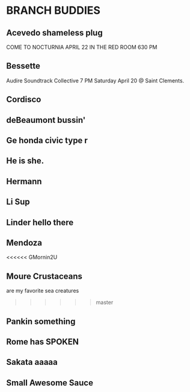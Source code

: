 # BRANCH BUDDIES

## Acevedo shameless plug
COME TO NOCTURNIA APRIL 22 IN THE RED ROOM 630 PM
## Bessette
Audire Soundtrack Collective 7 PM Saturday April 20 @ Saint Clements.
## Cordisco

## deBeaumont bussin'

## Ge honda civic type r

## He is she.

## Hermann

## Li  Sup

## Linder hello there

## Mendoza

<<<<<< GMornin2U
## Moure Crustaceans 
  are my favorite sea creatures
>>>>>> master

## Pankin   something

## Rome has SPOKEN

## Sakata aaaaa

## Small Awesome Sauce
